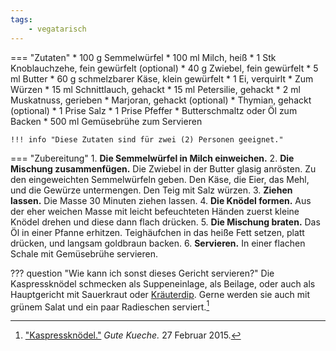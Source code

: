 ```yaml
---
tags:
    - vegatarisch
---
```

=== "Zutaten"
    * 100 g Semmelwürfel
    * 100 ml Milch, heiß
    * 1 Stk Knoblauchzehe, fein gewürfelt (optional)
    * 40 g Zwiebel, fein gewürfelt
    * 5 ml Butter
    * 60 g schmelzbarer Käse, klein gewürfelt
    * 1 Ei, verquirlt
    * Zum Würzen
        * 15 ml Schnittlauch, gehackt
        * 15 ml Petersilie, gehackt
        * 2 ml Muskatnuss, gerieben
        * Marjoran, gehackt (optional)
        * Thymian, gehackt (optional)
        * 1 Prise Salz
        * 1 Prise Pfeffer
    * Butterschmaltz oder Öl zum Backen
    * 500 ml Gemüsebrühe zum Servieren

    !!! info "Diese Zutaten sind für zwei (2) Personen geeignet."

=== "Zubereitung"
    1. **Die Semmelwürfel in Milch einweichen.**
    2. **Die Mischung zusammenfügen.** Die Zwiebel in der Butter glasig anrösten. Zu den eingeweichten Semmelwürfeln geben. Den Käse, die Eier, das Mehl, und die Gewürze untermengen. Den Teig mit Salz würzen.
    3. **Ziehen lassen.** Die Masse 30 Minuten ziehen lassen.
    4. **Die Knödel formen.** Aus der eher weichen Masse mit leicht befeuchteten Händen zuerst kleine Knödel drehen und diese dann flach drücken.
    5. **Die Mischung braten.** Das Öl in einer Pfanne erhitzen. Teighäufchen in das heiße Fett setzen, platt drücken, und langsam goldbraun backen.
    6. **Servieren.** In einer flachen Schale mit Gemüsebrühe servieren.

??? question "Wie kann ich sonst dieses Gericht servieren?"
    Die Kaspressknödel schmecken als Suppeneinlage, als Beilage, oder auch als Hauptgericht mit Sauerkraut oder [Kräuterdip](../soßen/kräuterdip.md). Gerne werden sie auch mit grünem Salat und ein paar Radieschen serviert.[^gutekueche]

[^bitterman]:
    {{ cite.bitterman_die_österreichische_küche }}
    86.
[^thack]:
    Hack, Thomas.
[^gutekueche]:
    ["Kaspressknödel."](https://www.gutekueche.at/kaspressknoedel-rezept-2152)
    *Gute Kueche.*
    27 Februar 2015.
[^chefkoch]:
    silvi0400.
    ["Kaspressknödel."](https://www.chefkoch.de/rezepte/366141122128509/Kaspressknoedel.html).
    *Chef Koch.*
    23 Juli 2015.
